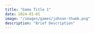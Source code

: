 ```yaml
---
title: "Game Title 1"
date: 2024-01-01
image: "/images/games/johnan-thumb.png"
description: "Brief Description"
---
```

